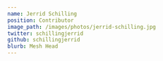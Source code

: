 ```yaml
---
name: Jerrid Schilling
position: Contributor
image_path: /images/photos/jerrid-schilling.jpg
twitter: schillingjerrid
github: schillingjerrid
blurb: Mesh Head
---
```

